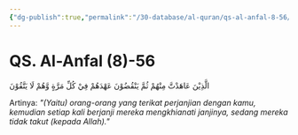 ```yaml
---
{"dg-publish":true,"permalink":"/30-database/al-quran/qs-al-anfal-8-56/"}
---
```



# QS. Al-Anfal (8)-56
الَّذِيْنَ عَاهَدْتَّ مِنْهُمْ ثُمَّ يَنْقُضُوْنَ عَهْدَهُمْ فِيْ كُلِّ مَرَّةٍ وَّهُمْ لَا يَتَّقُوْنَ 

Artinya: *"(Yaitu) orang-orang yang terikat perjanjian dengan kamu, kemudian setiap kali berjanji mereka mengkhianati janjinya, sedang mereka tidak takut (kepada Allah)."*
